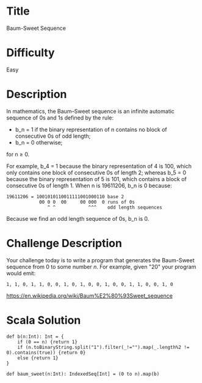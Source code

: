 # Title

Baum-Sweet Sequence

# Difficulty

Easy

# Description

In mathematics, the Baum–Sweet sequence is an infinite automatic sequence of 0s and 1s defined by the rule:

* b_n = 1 if the binary representation of n contains no block of consecutive 0s of odd length;
* b_n = 0 otherwise;

for n ≥ 0.

For example, b_4 = 1 because the binary representation of 4 is 100, which only contains one block of consecutive 0s of length 2; whereas b_5 = 0 because the binary representation of 5 is 101, which contains a block of consecutive 0s of length 1. When n is 19611206, b_n is 0 because:

    19611206 = 1001010110011111001000110 base 2
                00 0 0  00     00 000  0 runs of 0s
                   ^ ^            ^^^    odd length sequences
               
Because we find an odd length sequence of 0s, b_n is 0. 
 
# Challenge Description

Your challenge today is to write a program that generates the Baum-Sweet sequence from 0 to some number *n*. For example, given "20" your program would emit:

    1, 1, 0, 1, 1, 0, 0, 1, 0, 1, 0, 0, 1, 0, 0, 1, 1, 0, 0, 1, 0

https://en.wikipedia.org/wiki/Baum%E2%80%93Sweet_sequence

# Scala Solution

    def b(n:Int): Int = {
        if (0 == n) {return 1}
        if (n.toBinaryString.split("1").filter(_!="").map(_.length%2 != 0).contains(true)) {return 0}
        else {return 1}
    }

    def baum_sweet(n:Int): IndexedSeq[Int] = (0 to n).map(b)
